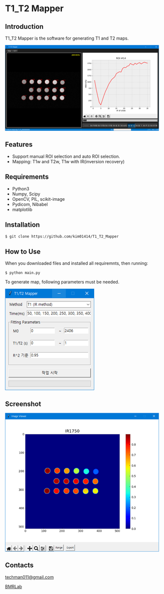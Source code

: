 # T1_T2 Mapper

## Introduction
T1_T2 Mapper is the software for generating T1 and T2 maps.

![img1](./readme/img1.png)

## Features
 - Support manual ROI selection and auto ROI selection.
 - Mapping: T1w and T2w, T1w with IR(inversion recovery)

## Requirements
 - Python3
 - Numpy, Scipy
 - OpenCV, PIL, scikit-image
 - Pydicom, Nibabel
 - matplotlib

## Installation
    $ git clone https://github.com/kim01414/T1_T2_Mapper

## How to Use
When you downloaded files and installed all requiremnts, then running:
    
    $ python main.py

To generate map, following parameters must be needed.

![img2](./readme/img2.png)

## Screenshot

![img3](./readme/img3.png)

## Contacts
techman011@gmail.com

[BMRLab](http://bmr.knu.ac.kr/)
